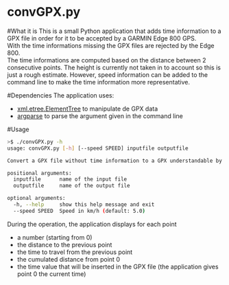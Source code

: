 convGPX.py
==========

#What it is
This is a small Python application that adds time information to a GPX file in order for it to be accepted by a GARMIN Edge 800 GPS.  
With the time informations missing the GPX files are rejected by the Edge 800.  
The time informations are computed based on the distance between 2 consecutive points. The height is currently not taken in to account so this is just a rough estimate. However, speed information can be added to the command line to make the time information more representative.  

#Dependencies
The application uses:
- [xml.etree.ElementTree](https://docs.python.org/3/library/xml.etree.elementtree.html) to manipulate de GPX data
- [argparse](https://docs.python.org/3/library/argparse.html) to parse the argument given in the command line

#Usage
```bash
>$ ./convGPX.py -h
usage: convGPX.py [-h] [--speed SPEED] inputfile outputfile  

Convert a GPX file without time information to a GPX understandable by Garmin GPS  

positional arguments:  
  inputfile      name of the input file  
  outputfile     name of the output file  

optional arguments:  
  -h, --help     show this help message and exit  
  --speed SPEED  Speed in km/h (default: 5.0)  
```
During the operation, the application displays for each point
- a number (starting from 0)
- the distance to the previous point
- the time to travel from the previous point
- the cumulated distance from point 0
- the time value that will be inserted in the GPX file (the application gives point 0 the current time)

